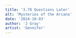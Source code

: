 ```yaml
---
title: '3.78 Questions Later'
alt: 'Mysteries of the Arcana'
date: '2024-10-03'
author: 'J Gray'
artist: 'Gennifer'
---
```

